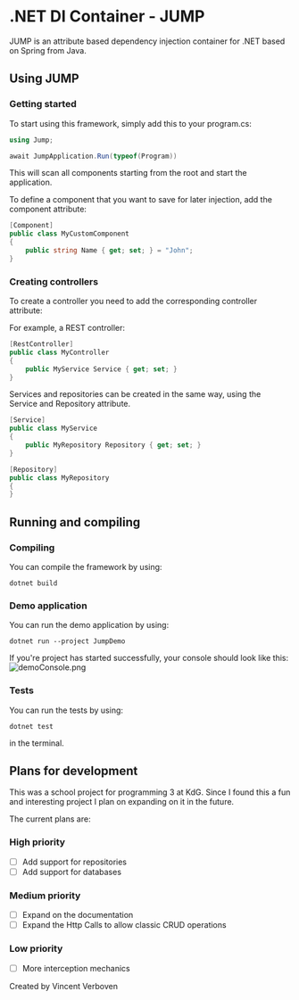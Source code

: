 ﻿# .NET DI Container - JUMP

JUMP is an attribute based dependency injection container for .NET based on Spring from Java.

## Using JUMP
### Getting started

To start using this framework, simply add this to your program.cs:

```csharp
using Jump;

await JumpApplication.Run(typeof(Program))
```
This will scan all components starting from the root and start the application.

To define a component that you want to save for later injection, add the component attribute:
```csharp
[Component]
public class MyCustomComponent
{
    public string Name { get; set; } = "John";
}
```

### Creating controllers

To create a controller you need to add the corresponding controller attribute:

For example, a REST controller:
```csharp
[RestController]
public class MyController
{
    public MyService Service { get; set; }
}
```

Services and repositories can be created in the same way, using the Service and Repository attribute.
```csharp
[Service]
public class MyService
{
    public MyRepository Repository { get; set; }
}

[Repository]
public class MyRepository
{
}
```

## Running and compiling

### Compiling

You can compile the framework by using:
````
dotnet build
````

### Demo application
You can run the demo application by using:
````
dotnet run --project JumpDemo
````

If you're project has started successfully, your console should look like this:
![demoConsole.png](demoConsole.png)

### Tests

You can run the tests by using:
````
dotnet test
````
in the terminal.

## Plans for development

This was a school project for programming 3 at KdG.
Since I found this a fun and interesting project I plan on expanding on it in the future.

The current plans are:

### High priority
- [ ] Add support for repositories
- [ ] Add support for databases

### Medium priority
- [ ] Expand on the documentation
- [ ] Expand the Http Calls to allow classic CRUD operations

### Low priority
- [ ] More interception mechanics

Created by Vincent Verboven